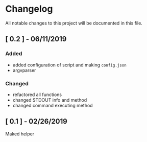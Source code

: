 # Changelog
All notable changes to this project will be documented in this file.

## [ 0.2 ] - 06/11/2019

### Added

- added configuration of script and making `config.json`
- argvparser

### Changed

- refactored all functions
- changed STDOUT info and method
- changed command executing method

## [ 0.1 ] - 02/26/2019

Maked helper